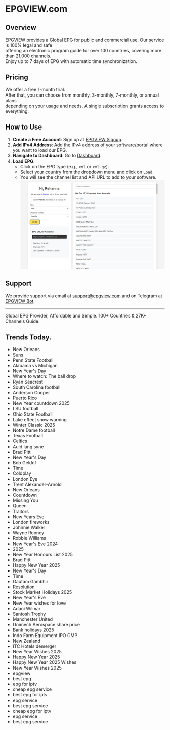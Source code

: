 # EPGVIEW.com



## Overview
EPGVIEW provides a Global EPG for public and commercial use. Our service is 100% legal and safe\
offering an electronic program guide for over 100 countries, covering more than 21,000 channels.\
Enjoy up to 7 days of EPG with automatic time synchronization.

## Pricing
We offer a free 1-month trial. \
After that, you can choose from monthly, 3-monthly, 7-monthly, or annual plans \
depending on your usage and needs. A single subscription grants access to everything.

## How to Use
1. **Create a Free Account**: Sign up at [EPGVIEW Signup](https://epgview.com/signup.php).
2. **Add IPv4 Address**: Add the IPv4 address of your software/portal where you want to load our EPG.
3. **Navigate to Dashboard**: Go to [Dashboard](https://epgview.com/dashboard.php).
4. **Load EPG**:
   - Click on the EPG type (e.g., `xml` or `xml.gz`).
   - Select your country from the dropdown menu and click on `Load`.
   - You will see the channel list and API URL to add to your software.
![EPGVIEW](img/dashboard.png)
## Support
We provide support via email at [support@epgview.com](mailto:support@epgview.com) and on Telegram at [EPGVIEW Bot](https://t.me/epgview_bot).

---

Global EPG Provider, Affordable and Simple. 100+ Countries & 27K+ Channels Guide.

## Trends Today.

- New Orleans
- Suns
- Penn State Football
- Alabama vs Michigan
- New Year's Day
- Where to watch: The ball drop
- Ryan Seacrest
- South Carolina football
- Anderson Cooper
- Puerto Rico
- New Year countdown 2025
- LSU football
- Ohio State Football
- Lake effect snow warning
- Winter Classic 2025
- Notre Dame football
- Texas Football
- Celtics
- Auld lang syne
- Brad Pitt
- New Year's Day
- Bob Geldof
- Time
- Coldplay
- London Eye
- Trent Alexander-Arnold
- New Orleans
- Countdown
- Missing You
- Queen
- Traitors
- New Years Eve
- London fireworks
- Johnnie Walker
- Wayne Rooney
- Robbie Williams
- New Year's Eve 2024
- 2025
- New Year Honours List 2025
- Brad Pitt
- Happy New Year 2025
- New Year's Day
- Time
- Gautam Gambhir
- Resolution
- Stock Market Holidays 2025
- New Year's Eve
- New Year wishes for love
- Adani Wilmar
- Santosh Trophy
- Manchester United
- Unimech Aerospace share price
- Bank holidays 2025
- Indo Farm Equipment IPO GMP
- New Zealand
- ITC Hotels demerger
- New Year Wishes 2025
- Happy New Year 2025
- Happy New Year 2025 Wishes
- New Year Wishes 2025
- epgview
- best epg
- epg for iptv
- cheap epg service
- best epg for iptv
- epg service
- best epg service
- cheap epg for iptv
- epg service
- best epg service
